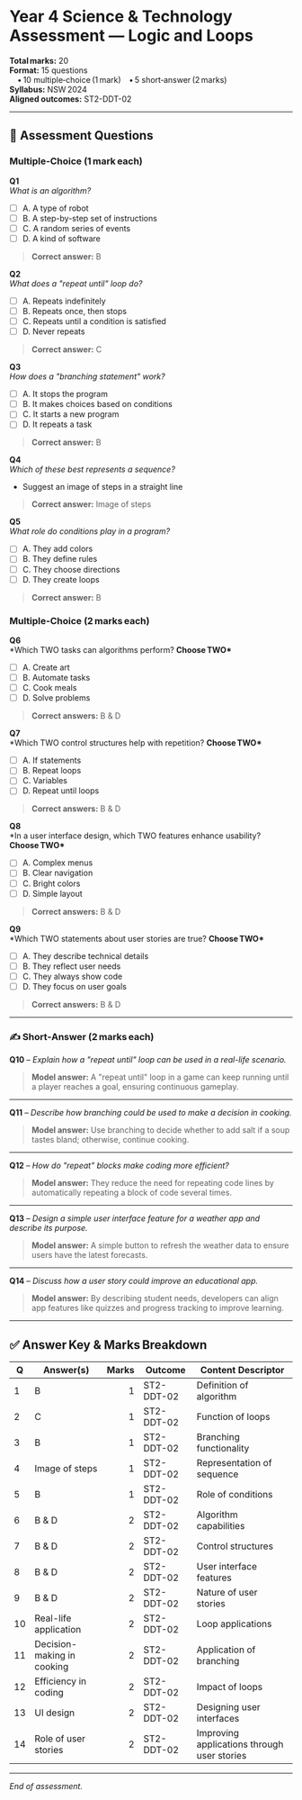 # Year 4 Science & Technology Assessment — **Logic and Loops**

**Total marks:** 20  
**Format:** 15 questions  
 • 10 multiple‑choice (1 mark) • 5 short‑answer (2 marks)  
**Syllabus:** NSW 2024  
**Aligned outcomes:** ST2-DDT-02

---

## 🔢 Assessment Questions

### Multiple‑Choice (1 mark each)

**Q1**  
_What is an algorithm?_

- [ ] A. A type of robot
- [ ] B. A step-by-step set of instructions
- [ ] C. A random series of events
- [ ] D. A kind of software

> **Correct answer:** B

**Q2**  
_What does a "repeat until" loop do?_

- [ ] A. Repeats indefinitely
- [ ] B. Repeats once, then stops
- [ ] C. Repeats until a condition is satisfied
- [ ] D. Never repeats

> **Correct answer:** C

**Q3**  
_How does a "branching statement" work?_

- [ ] A. It stops the program
- [ ] B. It makes choices based on conditions
- [ ] C. It starts a new program
- [ ] D. It repeats a task

> **Correct answer:** B

**Q4**  
_Which of these best represents a sequence?_

- Suggest an image of steps in a straight line

> **Correct answer:** Image of steps

**Q5**  
_What role do conditions play in a program?_

- [ ] A. They add colors
- [ ] B. They define rules
- [ ] C. They choose directions
- [ ] D. They create loops

> **Correct answer:** B

### Multiple‑Choice (2 marks each)

**Q6**  
\*Which TWO tasks can algorithms perform? **Choose TWO\***

- [ ] A. Create art
- [ ] B. Automate tasks
- [ ] C. Cook meals
- [ ] D. Solve problems

> **Correct answers:** B & D

**Q7**  
\*Which TWO control structures help with repetition? **Choose TWO\***

- [ ] A. If statements
- [ ] B. Repeat loops
- [ ] C. Variables
- [ ] D. Repeat until loops

> **Correct answers:** B & D

**Q8**  
\*In a user interface design, which TWO features enhance usability? **Choose TWO\***

- [ ] A. Complex menus
- [ ] B. Clear navigation
- [ ] C. Bright colors
- [ ] D. Simple layout

> **Correct answers:** B & D

**Q9**  
\*Which TWO statements about user stories are true? **Choose TWO\***

- [ ] A. They describe technical details
- [ ] B. They reflect user needs
- [ ] C. They always show code
- [ ] D. They focus on user goals

> **Correct answers:** B & D

---

### ✍️ Short‑Answer (2 marks each)

**Q10** – _Explain how a "repeat until" loop can be used in a real-life scenario._

> **Model answer:** A "repeat until" loop in a game can keep running until a player reaches a goal, ensuring continuous gameplay.

---

**Q11** – _Describe how branching could be used to make a decision in cooking._

> **Model answer:** Use branching to decide whether to add salt if a soup tastes bland; otherwise, continue cooking.

---

**Q12** – _How do "repeat" blocks make coding more efficient?_

> **Model answer:** They reduce the need for repeating code lines by automatically repeating a block of code several times.

---

**Q13** – _Design a simple user interface feature for a weather app and describe its purpose._

> **Model answer:** A simple button to refresh the weather data to ensure users have the latest forecasts.

---

**Q14** – _Discuss how a user story could improve an educational app._

> **Model answer:** By describing student needs, developers can align app features like quizzes and progress tracking to improve learning.

---

## ✅ Answer Key & Marks Breakdown

| Q   | Answer(s)                      | Marks | Outcome       | Content Descriptor                           |
| --- | ------------------------------ | ----: | ------------- | -------------------------------------------- |
| 1   | B                              |     1 | ST2-DDT-02    | Definition of algorithm                      |
| 2   | C                              |     1 | ST2-DDT-02    | Function of loops                            |
| 3   | B                              |     1 | ST2-DDT-02    | Branching functionality                      |
| 4   | Image of steps                 |     1 | ST2-DDT-02    | Representation of sequence                   |
| 5   | B                              |     1 | ST2-DDT-02    | Role of conditions                           |
| 6   | B & D                          |     2 | ST2-DDT-02    | Algorithm capabilities                       |
| 7   | B & D                          |     2 | ST2-DDT-02    | Control structures                           |
| 8   | B & D                          |     2 | ST2-DDT-02    | User interface features                      |
| 9   | B & D                          |     2 | ST2-DDT-02    | Nature of user stories                       |
| 10  | Real-life application          |     2 | ST2-DDT-02    | Loop applications                            |
| 11  | Decision-making in cooking     |     2 | ST2-DDT-02    | Application of branching                     |
| 12  | Efficiency in coding           |     2 | ST2-DDT-02    | Impact of loops                              |
| 13  | UI design                      |     2 | ST2-DDT-02    | Designing user interfaces                    |
| 14  | Role of user stories           |     2 | ST2-DDT-02    | Improving applications through user stories  |

---

_End of assessment._